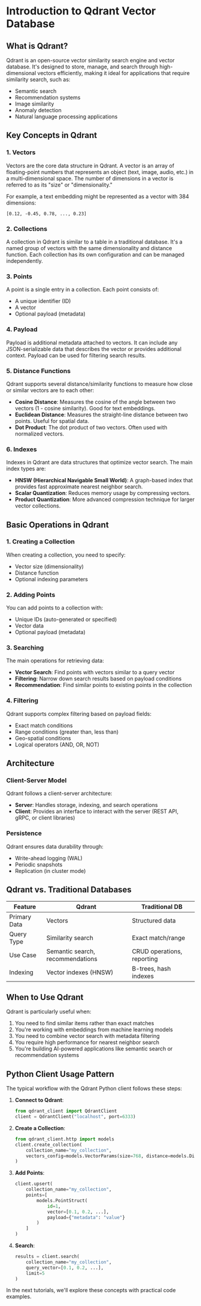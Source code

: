 # Introduction to Qdrant Vector Database

## What is Qdrant?

Qdrant is an open-source vector similarity search engine and vector database. It's designed to store, manage, and search through high-dimensional vectors efficiently, making it ideal for applications that require similarity search, such as:

- Semantic search
- Recommendation systems
- Image similarity
- Anomaly detection
- Natural language processing applications

## Key Concepts in Qdrant

### 1. Vectors

Vectors are the core data structure in Qdrant. A vector is an array of floating-point numbers that represents an object (text, image, audio, etc.) in a multi-dimensional space. The number of dimensions in a vector is referred to as its "size" or "dimensionality."

For example, a text embedding might be represented as a vector with 384 dimensions:
```
[0.12, -0.45, 0.78, ..., 0.23]
```

### 2. Collections

A collection in Qdrant is similar to a table in a traditional database. It's a named group of vectors with the same dimensionality and distance function. Each collection has its own configuration and can be managed independently.

### 3. Points

A point is a single entry in a collection. Each point consists of:
- A unique identifier (ID)
- A vector
- Optional payload (metadata)

### 4. Payload

Payload is additional metadata attached to vectors. It can include any JSON-serializable data that describes the vector or provides additional context. Payload can be used for filtering search results.

### 5. Distance Functions

Qdrant supports several distance/similarity functions to measure how close or similar vectors are to each other:

- **Cosine Distance**: Measures the cosine of the angle between two vectors (1 - cosine similarity). Good for text embeddings.
- **Euclidean Distance**: Measures the straight-line distance between two points. Useful for spatial data.
- **Dot Product**: The dot product of two vectors. Often used with normalized vectors.

### 6. Indexes

Indexes in Qdrant are data structures that optimize vector search. The main index types are:

- **HNSW (Hierarchical Navigable Small World)**: A graph-based index that provides fast approximate nearest neighbor search.
- **Scalar Quantization**: Reduces memory usage by compressing vectors.
- **Product Quantization**: More advanced compression technique for larger vector collections.

## Basic Operations in Qdrant

### 1. Creating a Collection

When creating a collection, you need to specify:
- Vector size (dimensionality)
- Distance function
- Optional indexing parameters

### 2. Adding Points

You can add points to a collection with:
- Unique IDs (auto-generated or specified)
- Vector data
- Optional payload (metadata)

### 3. Searching

The main operations for retrieving data:

- **Vector Search**: Find points with vectors similar to a query vector
- **Filtering**: Narrow down search results based on payload conditions
- **Recommendation**: Find similar points to existing points in the collection

### 4. Filtering

Qdrant supports complex filtering based on payload fields:
- Exact match conditions
- Range conditions (greater than, less than)
- Geo-spatial conditions
- Logical operators (AND, OR, NOT)

## Architecture

### Client-Server Model

Qdrant follows a client-server architecture:
- **Server**: Handles storage, indexing, and search operations
- **Client**: Provides an interface to interact with the server (REST API, gRPC, or client libraries)

### Persistence

Qdrant ensures data durability through:
- Write-ahead logging (WAL)
- Periodic snapshots
- Replication (in cluster mode)

## Qdrant vs. Traditional Databases

| Feature | Qdrant | Traditional DB |
|---------|--------|----------------|
| Primary Data | Vectors | Structured data |
| Query Type | Similarity search | Exact match/range |
| Use Case | Semantic search, recommendations | CRUD operations, reporting |
| Indexing | Vector indexes (HNSW) | B-trees, hash indexes |

## When to Use Qdrant

Qdrant is particularly useful when:

1. You need to find similar items rather than exact matches
2. You're working with embeddings from machine learning models
3. You need to combine vector search with metadata filtering
4. You require high performance for nearest neighbor search
5. You're building AI-powered applications like semantic search or recommendation systems

## Python Client Usage Pattern

The typical workflow with the Qdrant Python client follows these steps:

1. **Connect to Qdrant**:
   ```python
   from qdrant_client import QdrantClient
   client = QdrantClient("localhost", port=6333)
   ```

2. **Create a Collection**:
   ```python
   from qdrant_client.http import models
   client.create_collection(
       collection_name="my_collection",
       vectors_config=models.VectorParams(size=768, distance=models.Distance.COSINE)
   )
   ```

3. **Add Points**:
   ```python
   client.upsert(
       collection_name="my_collection",
       points=[
           models.PointStruct(
               id=1, 
               vector=[0.1, 0.2, ...], 
               payload={"metadata": "value"}
           )
       ]
   )
   ```

4. **Search**:
   ```python
   results = client.search(
       collection_name="my_collection",
       query_vector=[0.1, 0.2, ...],
       limit=5
   )
   ```

In the next tutorials, we'll explore these concepts with practical code examples.
